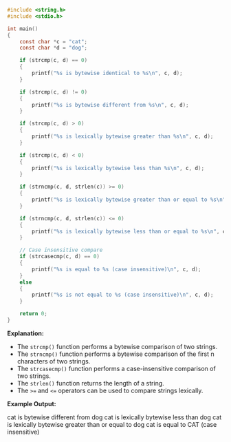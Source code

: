 ```c
#include <string.h>
#include <stdio.h>

int main()
{
    const char *c = "cat";
    const char *d = "dog";

    if (strcmp(c, d) == 0)
    {
        printf("%s is bytewise identical to %s\n", c, d);
    }

    if (strcmp(c, d) != 0)
    {
        printf("%s is bytewise different from %s\n", c, d);
    }

    if (strcmp(c, d) > 0)
    {
        printf("%s is lexically bytewise greater than %s\n", c, d);
    }

    if (strcmp(c, d) < 0)
    {
        printf("%s is lexically bytewise less than %s\n", c, d);
    }

    if (strncmp(c, d, strlen(c)) >= 0)
    {
        printf("%s is lexically bytewise greater than or equal to %s\n", c, d);
    }

    if (strncmp(c, d, strlen(c)) <= 0)
    {
        printf("%s is lexically bytewise less than or equal to %s\n", c, d);
    }

    // Case insensitive compare
    if (strcasecmp(c, d) == 0)
    {
        printf("%s is equal to %s (case insensitive)\n", c, d);
    }
    else
    {
        printf("%s is not equal to %s (case insensitive)\n", c, d);
    }

    return 0;
}
```

**Explanation:**

* The `strcmp()` function performs a bytewise comparison of two strings.
* The `strncmp()` function performs a bytewise comparison of the first n characters of two strings.
* The `strcasecmp()` function performs a case-insensitive comparison of two strings.
* The `strlen()` function returns the length of a string.
* The `>=` and `<=` operators can be used to compare strings lexically.

**Example Output:**

cat is bytewise different from dog
cat is lexically bytewise less than dog
cat is lexically bytewise greater than or equal to dog
cat is equal to CAT (case insensitive)

